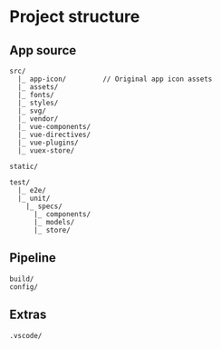 
# Project structure



## App source

```
src/
  |_ app-icon/         // Original app icon assets
  |_ assets/
  |_ fonts/
  |_ styles/
  |_ svg/
  |_ vendor/
  |_ vue-components/
  |_ vue-directives/
  |_ vue-plugins/
  |_ vuex-store/

static/

test/
  |_ e2e/
  |_ unit/
    |_ specs/
      |_ components/
      |_ models/
      |_ store/

```



## Pipeline

```
build/
config/
```

## Extras

```
.vscode/
```
